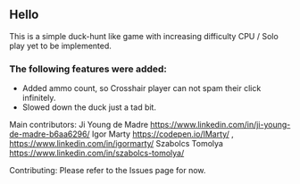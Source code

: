 ## Hello
This is a simple duck-hunt like game with increasing difficulty CPU / Solo play yet to be implemented.

### The following features were added:</h2>
- Added ammo count, so Crosshair player can not spam their click infinitely.
- Slowed down the duck just a tad bit.

Main contributors:
Ji Young de Madre https://www.linkedin.com/in/ji-young-de-madre-b6aa6296/
Igor Marty https://codepen.io/IMarty/ , https://www.linkedin.com/in/igormarty/
Szabolcs Tomolya https://www.linkedin.com/in/szabolcs-tomolya/

Contributing:
Please refer to the Issues page for now.
